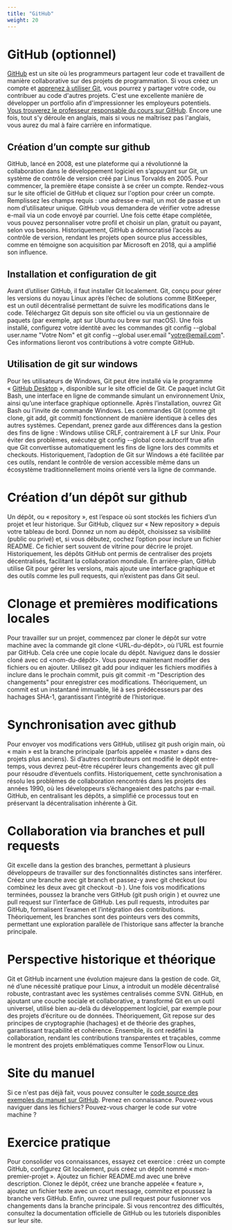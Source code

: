 ```yaml
---
title: "GitHub"
weight: 20
---
```




# GitHub (optionnel)

<a href="https://github.com">GitHub</a> est un site où les programmeurs partagent leur code et travaillent de manière collaborative sur des projets de programmation. Si vous créez un compte et <a href="https://www.youtube.com/watch?v=hPfgekYUKgk">apprenez à utiliser Git</a>, vous pourrez y partager votre code, ou contribuer au code d'autres projets. C'est une excellente manière de développer un portfolio afin d'impressionner les employeurs potentiels. <a href="https://github.com/lemire">Vous  trouverez le professeur responsable du cours sur GitHub</a>. Encore une fois, tout s'y déroule en anglais, mais si vous ne maîtrisez pas l'anglais, vous aurez du mal à faire carrière en informatique.


## Création d’un compte sur github

GitHub, lancé en 2008, est une plateforme qui a révolutionné la collaboration dans le développement logiciel en s’appuyant sur Git, un système de contrôle de version créé par Linus Torvalds en 2005. Pour commencer, la première étape consiste à se créer un compte. Rendez-vous sur le site officiel de GitHub et cliquez sur l'option pour créer un compte. Remplissez les champs requis : une adresse e-mail, un mot de passe et un nom d’utilisateur unique. GitHub vous demandera de vérifier votre adresse e-mail via un code envoyé par courriel. Une fois cette étape complétée, vous pouvez personnaliser votre profil et choisir un plan, gratuit ou payant, selon vos besoins. Historiquement, GitHub a démocratisé l’accès au contrôle de version, rendant les projets open source plus accessibles, comme en témoigne son acquisition par Microsoft en 2018, qui a amplifié son influence.

## Installation et configuration de git

Avant d’utiliser GitHub, il faut installer Git localement. Git, conçu pour gérer les versions du noyau Linux après l’échec de solutions comme BitKeeper, est un outil décentralisé permettant de suivre les modifications dans le code. Téléchargez Git depuis son site officiel ou via un gestionnaire de paquets (par exemple, apt sur Ubuntu ou brew sur macOS). Une fois installé, configurez votre identité avec les commandes git config --global user.name "Votre Nom" et git config --global user.email "votre@email.com". Ces informations lieront vos contributions à votre compte GitHub. 

## Utilisation de git sur windows

Pour les utilisateurs de Windows, Git peut être installé via le programme «&nbsp;[GitHub Desktop](https://desktop.github.com/download/)&nbsp;», disponible sur le site officiel de Git. Ce paquet inclut Git Bash, une interface en ligne de commande simulant un environnement Unix, ainsi qu’une interface graphique optionnelle. Après l’installation, ouvrez Git Bash ou l’invite de commande Windows. Les commandes Git (comme git clone, git add, git commit) fonctionnent de manière identique à celles des autres systèmes. Cependant, prenez garde aux différences dans la gestion des fins de ligne : Windows utilise CRLF, contrairement à LF sur Unix. Pour éviter des problèmes, exécutez git config --global core.autocrlf true afin que Git convertisse automatiquement les fins de ligne lors des commits et checkouts. Historiquement, l’adoption de Git sur Windows a été facilitée par ces outils, rendant le contrôle de version accessible même dans un écosystème traditionnellement moins orienté vers la ligne de commande.

# Création d’un dépôt sur github

Un dépôt, ou «&nbsp;repository&nbsp;», est l’espace où sont stockés les fichiers d’un projet et leur historique. Sur GitHub, cliquez sur «&nbsp;New repository&nbsp;» depuis votre tableau de bord. Donnez un nom au dépôt, choisissez sa visibilité (public ou privé) et, si vous débutez, cochez l’option pour inclure un fichier README. Ce fichier sert souvent de vitrine pour décrire le projet. Historiquement, les dépôts GitHub ont permis de centraliser des projets décentralisés, facilitant la collaboration mondiale. En arrière-plan, GitHub utilise Git pour gérer les versions, mais ajoute une interface graphique et des outils comme les pull requests, qui n’existent pas dans Git seul.

# Clonage et premières modifications locales

Pour travailler sur un projet, commencez par cloner le dépôt sur votre machine avec la commande git clone <URL-du-dépôt>, où l’URL est fournie par GitHub. Cela crée une copie locale du dépôt. Naviguez dans le dossier cloné avec cd <nom-du-dépôt>. Vous pouvez maintenant modifier des fichiers ou en ajouter. Utilisez git add <fichier> pour indiquer les fichiers modifiés à inclure dans le prochain commit, puis git commit -m "Description des changements" pour enregistrer ces modifications. Théoriquement, un commit est un instantané immuable, lié à ses prédécesseurs par des hachages SHA-1, garantissant l’intégrité de l’historique.

# Synchronisation avec github

Pour envoyer vos modifications vers GitHub, utilisez git push origin main, où «&nbsp;main&nbsp;» est la branche principale (parfois appelée «&nbsp;master&nbsp;» dans des projets plus anciens). Si d’autres contributeurs ont modifié le dépôt entre-temps, vous devrez peut-être récupérer leurs changements avec git pull pour résoudre d’éventuels conflits. Historiquement, cette synchronisation a résolu les problèmes de collaboration rencontrés dans les projets des années 1990, où les développeurs s’échangeaient des patchs par e-mail. GitHub, en centralisant les dépôts, a simplifié ce processus tout en préservant la décentralisation inhérente à Git.

# Collaboration via branches et pull requests

Git excelle dans la gestion des branches, permettant à plusieurs développeurs de travailler sur des fonctionnalités distinctes sans interférer. Créez une branche avec git branch <nom-de-la-branche> et passez-y avec git checkout <nom-de-la-branche> (ou combinez les deux avec git checkout -b <nom-de-la-branche>). Une fois vos modifications terminées, poussez la branche vers GitHub (git push origin <nom-de-la-branche>) et ouvrez une pull request sur l’interface de GitHub. Les pull requests, introduites par GitHub, formalisent l’examen et l’intégration des contributions. Théoriquement, les branches sont des pointeurs vers des commits, permettant une exploration parallèle de l’historique sans affecter la branche principale.

# Perspective historique et théorique

Git et GitHub incarnent une évolution majeure dans la gestion de code. Git, né d’une nécessité pratique pour Linux, a introduit un modèle décentralisé robuste, contrastant avec les systèmes centralisés comme SVN. GitHub, en ajoutant une couche sociale et collaborative, a transformé Git en un outil universel, utilisé bien au-delà du développement logiciel, par exemple pour des projets d’écriture ou de données. Théoriquement, Git repose sur des principes de cryptographie (hachages) et de théorie des graphes, garantissant traçabilité et cohérence. Ensemble, ils ont redéfini la collaboration, rendant les contributions transparentes et traçables, comme le montrent des projets emblématiques comme TensorFlow ou Linux.


# Site du manuel


Si ce n'est pas déjà fait, vous pouvez consulter le [code source des exemples du manuel
sur GitHub](https://github.com/RobertGodin/JavaPasAPas). Prenez en connaissance. Pouvez-vous
naviguer dans les fichiers? Pouvez-vous charger le code sur votre machine&nbsp;?

# Exercice pratique

Pour consolider vos connaissances, essayez cet exercice : créez un compte GitHub, configurez Git localement, puis créez un dépôt nommé «&nbsp;mon-premier-projet&nbsp;». Ajoutez un fichier README.md avec une brève description. Clonez le dépôt, créez une branche appelée «&nbsp;feature&nbsp;», ajoutez un fichier texte avec un court message, commitez et poussez la branche vers GitHub. Enfin, ouvrez une pull request pour fusionner vos changements dans la branche principale. Si vous rencontrez des difficultés, consultez la documentation officielle de GitHub ou les tutoriels disponibles sur leur site.
